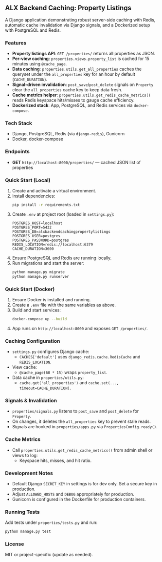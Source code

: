 ## ALX Backend Caching: Property Listings

A Django application demonstrating robust server-side caching with Redis, automatic cache invalidation via Django signals, and a Dockerized setup with PostgreSQL and Redis.

### Features
- **Property listings API**: `GET /properties/` returns all properties as JSON.
- **Per-view caching**: `properties.views.property_list` is cached for 15 minutes using `@cache_page`.
- **Data caching**: `properties.utils.get_all_properties` caches the queryset under the `all_properties` key for an hour by default (`CACHE_DURATION`).
- **Signal-driven invalidation**: `post_save`/`post_delete` signals on `Property` clear the `all_properties` cache key to keep data fresh.
- **Cache metrics helper**: `properties.utils.get_redis_cache_metrics()` reads Redis keyspace hits/misses to gauge cache efficiency.
- **Dockerized stack**: App, PostgreSQL, and Redis services via `docker-compose`.

### Tech Stack
- Django, PostgreSQL, Redis (via `django-redis`), Gunicorn
- Docker, docker-compose

### Endpoints
- **GET** `http://localhost:8000/properties/` — cached JSON list of properties

### Quick Start (Local)
1. Create and activate a virtual environment.
2. Install dependencies:
   ```bash
   pip install -r requirements.txt
   ```
3. Create `.env` at project root (loaded in `settings.py`):
   ```env
   POSTGRES_HOST=localhost
   POSTGRES_PORT=5432
   POSTGRES_DB=alxbackendcachingpropertylistings
   POSTGRES_USER=postgres
   POSTGRES_PASSWORD=postgres
   REDIS_LOCATION=redis://localhost:6379
   CACHE_DURATION=3600
   ```
4. Ensure PostgreSQL and Redis are running locally.
5. Run migrations and start the server:
   ```bash
   python manage.py migrate
   python manage.py runserver
   ```

### Quick Start (Docker)
1. Ensure Docker is installed and running.
2. Create a `.env` file with the same variables as above.
3. Build and start services:
   ```bash
   docker-compose up --build
   ```
4. App runs on `http://localhost:8000` and exposes `GET /properties/`.

### Caching Configuration
- `settings.py` configures Django cache:
  - `CACHES['default']` uses `django_redis.cache.RedisCache` and `REDIS_LOCATION`.
- View cache:
  - `@cache_page(60 * 15)` wraps `property_list`.
- Data cache in `properties/utils.py`:
  - `cache.get('all_properties')` and `cache.set(..., timeout=CACHE_DURATION)`.

### Signals & Invalidation
- `properties/signals.py` listens to `post_save` and `post_delete` for `Property`.
- On changes, it deletes the `all_properties` key to prevent stale reads.
- Signals are hooked in `properties/apps.py` via `PropertiesConfig.ready()`.

### Cache Metrics
- Call `properties.utils.get_redis_cache_metrics()` from admin shell or views to log:
  - Keyspace hits, misses, and hit ratio.

### Development Notes
- Default Django `SECRET_KEY` in settings is for dev only. Set a secure key in production.
- Adjust `ALLOWED_HOSTS` and `DEBUG` appropriately for production.
- Gunicorn is configured in the Dockerfile for production containers.

### Running Tests
Add tests under `properties/tests.py` and run:
```bash
python manage.py test
```

### License
MIT or project-specific (update as needed).


